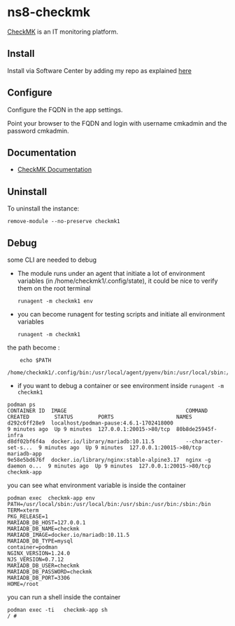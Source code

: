 # ns8-checkmk

[CheckMK](https://checkmk.com) is an IT monitoring platform.

## Install

Install via Software Center by adding my repo as explained [here](https://repo.mrmarkuz.com)

## Configure

Configure the FQDN in the app settings.

Point your browser to the FQDN and login with username cmkadmin and the password cmkadmin.

## Documentation

- [CheckMK Documentation](https://docs.checkmk.com)

## Uninstall

To uninstall the instance:

    remove-module --no-preserve checkmk1

## Debug

some CLI are needed to debug

- The module runs under an agent that initiate a lot of environment variables (in /home/checkmk1/.config/state), it could be nice to verify them
on the root terminal

    `runagent -m checkmk1 env`

- you can become runagent for testing scripts and initiate all environment variables
  
    `runagent -m checkmk1`

 the path become : 
```
    echo $PATH
    /home/checkmk1/.config/bin:/usr/local/agent/pyenv/bin:/usr/local/sbin:/usr/local/bin:/usr/sbin:/usr/bin:/usr/
```

- if you want to debug a container or see environment inside
 `runagent -m checkmk1`
 ```
podman ps
CONTAINER ID  IMAGE                                      COMMAND               CREATED        STATUS        PORTS                    NAMES
d292c6ff28e9  localhost/podman-pause:4.6.1-1702418000                          9 minutes ago  Up 9 minutes  127.0.0.1:20015->80/tcp  80b8de25945f-infra
d8df02bf6f4a  docker.io/library/mariadb:10.11.5          --character-set-s...  9 minutes ago  Up 9 minutes  127.0.0.1:20015->80/tcp  mariadb-app
9e58e5bd676f  docker.io/library/nginx:stable-alpine3.17  nginx -g daemon o...  9 minutes ago  Up 9 minutes  127.0.0.1:20015->80/tcp  checkmk-app
```

you can see what environment variable is inside the container
```
podman exec  checkmk-app env
PATH=/usr/local/sbin:/usr/local/bin:/usr/sbin:/usr/bin:/sbin:/bin
TERM=xterm
PKG_RELEASE=1
MARIADB_DB_HOST=127.0.0.1
MARIADB_DB_NAME=checkmk
MARIADB_IMAGE=docker.io/mariadb:10.11.5
MARIADB_DB_TYPE=mysql
container=podman
NGINX_VERSION=1.24.0
NJS_VERSION=0.7.12
MARIADB_DB_USER=checkmk
MARIADB_DB_PASSWORD=checkmk
MARIADB_DB_PORT=3306
HOME=/root
```

you can run a shell inside the container

```
podman exec -ti   checkmk-app sh
/ # 
```
